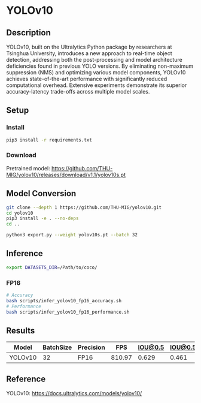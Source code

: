 # YOLOv10

## Description

YOLOv10, built on the Ultralytics Python package by researchers at Tsinghua University, introduces a new approach to real-time object detection, addressing both the post-processing and model architecture deficiencies found in previous YOLO versions. By eliminating non-maximum suppression (NMS) and optimizing various model components, YOLOv10 achieves state-of-the-art performance with significantly reduced computational overhead. Extensive experiments demonstrate its superior accuracy-latency trade-offs across multiple model scales.

## Setup

### Install

```bash
pip3 install -r requirements.txt
```

### Download

Pretrained model: <https://github.com/THU-MIG/yolov10/releases/download/v1.1/yolov10s.pt>

## Model Conversion

```bash
git clone --depth 1 https://github.com/THU-MIG/yolov10.git
cd yolov10
pip3 install -e . --no-deps
cd ..

python3 export.py --weight yolov10s.pt --batch 32

```

## Inference

```bash
export DATASETS_DIR=/Path/to/coco/
```

### FP16

```bash
# Accuracy
bash scripts/infer_yolov10_fp16_accuracy.sh
# Performance
bash scripts/infer_yolov10_fp16_performance.sh
```

## Results

| Model   | BatchSize | Precision | FPS    | IOU@0.5 | IOU@0.5:0.95 |
| ------- | --------- | --------- | ------ | ------- | ------------ |
| YOLOv10 | 32        | FP16      | 810.97 | 0.629   | 0.461        |

## Reference

YOLOv10: <https://docs.ultralytics.com/models/yolov10/>
